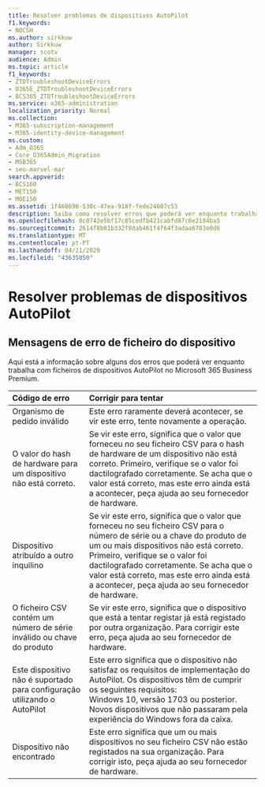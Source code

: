```yaml
---
title: Resolver problemas de dispositivos AutoPilot
f1.keywords:
- NOCSH
ms.author: sirkkuw
author: Sirkkuw
manager: scotv
audience: Admin
ms.topic: article
f1_keywords:
- ZTDTroubleshootDeviceErrors
- O365E_ZTDTroubleshootDeviceErrors
- BCS365_ZTDTroubleshootDeviceErrors
ms.service: o365-administration
localization_priority: Normal
ms.collection:
- M365-subscription-management
- M365-identity-device-management
ms.custom:
- Adm_O365
- Core_O365Admin_Migration
- MSB365
- seo-marvel-mar
search.appverid:
- BCS160
- MET150
- MOE150
ms.assetid: 1f468690-530c-47ea-918f-fede24607c53
description: Saiba como resolver erros que poderá ver enquanto trabalha com ficheiros de dispositivos AutoPilot no Microsoft 365 Business Premium.
ms.openlocfilehash: 0c0742e5bf17c85cedfb421cabfd87c0e2184ba5
ms.sourcegitcommit: 2614f8b81b332f8dab461f4f64f3adaa6703e0d6
ms.translationtype: MT
ms.contentlocale: pt-PT
ms.lasthandoff: 04/21/2020
ms.locfileid: "43635050"
---
```

# <a name="troubleshoot-autopilot-device-errors"></a>Resolver problemas de dispositivos AutoPilot

## <a name="device-file-error-messages"></a>Mensagens de erro de ficheiro do dispositivo

Aqui está a informação sobre alguns dos erros que poderá ver enquanto trabalha com ficheiros de dispositivos AutoPilot no Microsoft 365 Business Premium. 
  
|**Código de erro**|**Corrigir para tentar**|
|:-----|:-----|
|Organismo de pedido inválido  <br/> |Este erro raramente deverá acontecer, se vir este erro, tente novamente a operação.  <br/> |
|O valor do hash de hardware para um dispositivo não está correto.  <br/> |Se vir este erro, significa que o valor que forneceu no seu ficheiro CSV para o hash de hardware de um dispositivo não está correto. Primeiro, verifique se o valor foi dactilografado corretamente. Se acha que o valor está correto, mas este erro ainda está a acontecer, peça ajuda ao seu fornecedor de hardware.  <br/> |
|Dispositivo atribuído a outro inquilino  <br/> |Se vir este erro, significa que o valor que forneceu no seu ficheiro CSV para o número de série ou a chave do produto de um ou mais dispositivos não está correto. Primeiro, verifique se o valor foi dactilografado corretamente. Se acha que o valor está correto, mas este erro ainda está a acontecer, peça ajuda ao seu fornecedor de hardware.  <br/> |
|O ficheiro CSV contém um número de série inválido ou chave do produto  <br/> |Se vir este erro, significa que o dispositivo que está a tentar registar já está registado por outra organização. Para corrigir este erro, peça ajuda ao seu fornecedor de hardware.  <br/> |
|Este dispositivo não é suportado para configuração utilizando o AutoPilot  <br/> | Este erro significa que o dispositivo não satisfaz os requisitos de implementação do AutoPilot. Os dispositivos têm de cumprir os seguintes requisitos:  <br/>  Windows 10, versão 1703 ou posterior.  <br/>  Novos dispositivos que não passaram pela experiência do Windows fora da caixa.  <br/> |
|Dispositivo não encontrado  <br/> |Este erro significa que um ou mais dispositivos no seu ficheiro CSV não estão registados na sua organização. Para corrigir isto, peça ajuda ao seu fornecedor de hardware.  <br/> |
